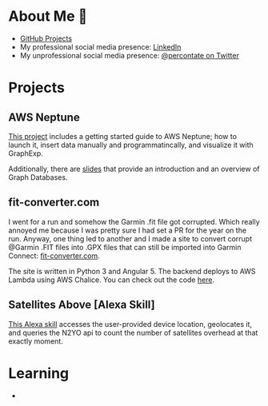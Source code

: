 # About Me :ghost:
 * [GitHub Projects](https://github.com/agussman)
 * My professional social media presence: [LinkedIn](https://www.linkedin.com/in/aaron-gussman-8612744/) 
 * My unprofessional social media presence: [@percontate on Twitter](https://twitter.com/percontate)

# Projects

## AWS Neptune

[This project](https://github.com/agussman/coredex) includes a getting started guide to AWS Neptune; how to launch it, insert data manually and programmatincally, and visualize it with GraphExp.

Additionally, there are [slides](https://docs.google.com/presentation/d/1p1C1NOKNhbwJ3cCUqECOSXqnz-3-wlLpIjt4Ftbcc80/edit?usp=sharing) that provide an introduction and an overview of Graph Databases.


## fit-converter.com

I went for a run and somehow the Garmin .fit file got corrupted. Which really annoyed me because I was pretty sure I had set a PR for the year on the run. Anyway, one thing led to another and I made a site to convert corrupt @Garmin .FIT files into .GPX files that can still be imported into Garmin Connect: [fit-converter.com](http://fit-converter.com).

The site is written in Python 3 and Angular 5. The backend deploys to AWS Lambda using AWS Chalice. You can check out the code [here](https://github.com/agussman/garmin-fit-fix).

## Satellites Above [Alexa Skill]

[This Alexa skill](https://github.com/agussman/satellites_above) accesses the user-provided device location, geolocates it, and queries the N2YO api to count the number of satellites overhead at that exactly moment.

# Learning

 * 
